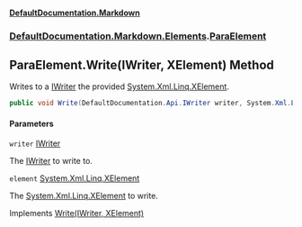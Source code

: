 #### [DefaultDocumentation\.Markdown](../../../../index.md 'index')
### [DefaultDocumentation\.Markdown\.Elements](../../../../index.md#DefaultDocumentation.Markdown.Elements 'DefaultDocumentation\.Markdown\.Elements').[ParaElement](index.md 'DefaultDocumentation\.Markdown\.Elements\.ParaElement')

## ParaElement\.Write\(IWriter, XElement\) Method

Writes to a [IWriter](https://github.com/Doraku/DefaultDocumentation/blob/master/documentation/api/DefaultDocumentation/Api/IWriter/index.md 'DefaultDocumentation\.Api\.IWriter') the provided [System\.Xml\.Linq\.XElement](https://docs.microsoft.com/en-us/dotnet/api/System.Xml.Linq.XElement 'System\.Xml\.Linq\.XElement')\.

```csharp
public void Write(DefaultDocumentation.Api.IWriter writer, System.Xml.Linq.XElement element);
```
#### Parameters

<a name='DefaultDocumentation.Markdown.Elements.ParaElement.Write(DefaultDocumentation.Api.IWriter,System.Xml.Linq.XElement).writer'></a>

`writer` [IWriter](https://github.com/Doraku/DefaultDocumentation/blob/master/documentation/api/DefaultDocumentation/Api/IWriter/index.md 'DefaultDocumentation\.Api\.IWriter')

The [IWriter](https://github.com/Doraku/DefaultDocumentation/blob/master/documentation/api/DefaultDocumentation/Api/IWriter/index.md 'DefaultDocumentation\.Api\.IWriter') to write to\.

<a name='DefaultDocumentation.Markdown.Elements.ParaElement.Write(DefaultDocumentation.Api.IWriter,System.Xml.Linq.XElement).element'></a>

`element` [System\.Xml\.Linq\.XElement](https://docs.microsoft.com/en-us/dotnet/api/System.Xml.Linq.XElement 'System\.Xml\.Linq\.XElement')

The [System\.Xml\.Linq\.XElement](https://docs.microsoft.com/en-us/dotnet/api/System.Xml.Linq.XElement 'System\.Xml\.Linq\.XElement') to write\.

Implements [Write\(IWriter, XElement\)](https://github.com/Doraku/DefaultDocumentation/blob/master/documentation/api/DefaultDocumentation/Api/IElement/Write(IWriter,XElement).md 'DefaultDocumentation\.Api\.IElement\.Write\(DefaultDocumentation\.Api\.IWriter,System\.Xml\.Linq\.XElement\)')